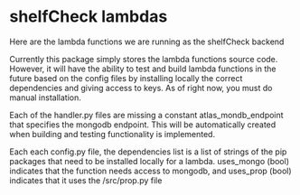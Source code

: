 # shelfCheck lambdas

Here are the lambda functions we are running as the shelfCheck backend

Currently this package simply stores the lambda functions source code. However, it will have the ability to test and build lambda functions in the future based on the config files by installing locally the correct dependencies and giving access to keys. As of right now, you must do manual installation.

Each of the handler.py files are missing a constant atlas_mondb_endpoint that specifies the mongodb endpoint. This will be automatically created when building and testing functionality is implemented.

Each each config.py file, the dependencies list is a list of strings of the pip packages that need to be installed locally for a lambda. uses_mongo (bool) indicates that the function needs access to mongodb, and uses_prop (bool) indicates that it uses the /src/prop.py file